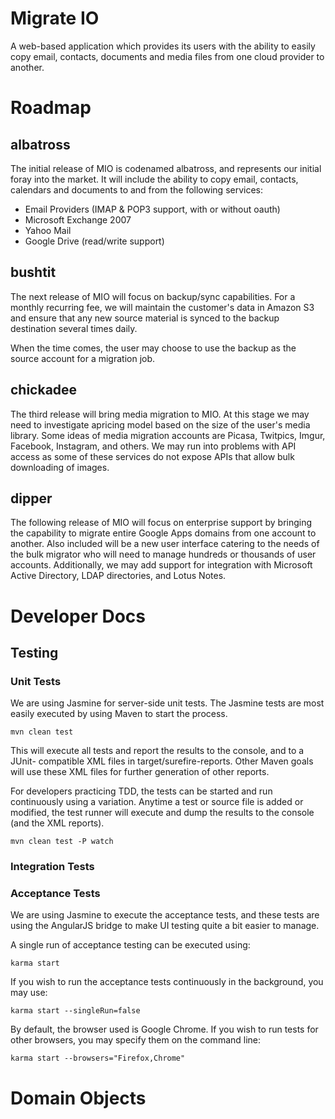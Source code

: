 # Migrate IO

A web-based application which provides its users with the ability to easily copy email,
contacts, documents and media files from one cloud provider to another.

# Roadmap

## albatross

The initial release of MIO is codenamed albatross, and represents our initial foray into
the market. It will include the ability to copy email, contacts, calendars and documents
to and from the following services:

* Email Providers (IMAP & POP3 support, with or without oauth)
* Microsoft Exchange 2007
* Yahoo Mail
* Google Drive (read/write support)

## bushtit

The next release of MIO will focus on backup/sync capabilities. For a monthly recurring
fee, we will maintain the customer's data in Amazon S3 and ensure that any new source
material is synced to the backup destination several times daily.

When the time comes, the user may choose to use the backup as the source account for a
migration job.

## chickadee

The third release will bring media migration to MIO. At this stage we may need to
investigate apricing model based on the size of the user's media library. Some ideas of
media migration accounts are Picasa, Twitpics, Imgur, Facebook, Instagram, and others. We
may run into problems with API access as some of these services do not expose APIs that
allow bulk downloading of images.

## dipper

The following release of MIO will focus on enterprise support by bringing the capability
to migrate entire Google Apps domains from one account to another. Also included will be
a new user interface catering to the needs of the bulk migrator who will need to manage
hundreds or thousands of user accounts. Additionally, we may add support for integration
with Microsoft Active Directory, LDAP directories, and Lotus Notes.

# Developer Docs

## Testing

### Unit Tests

We are using Jasmine for server-side unit tests. The Jasmine tests are most easily
executed by using Maven to start the process.

    mvn clean test

This will execute all tests and report the results to the console, and to a JUnit-
compatible XML files in target/surefire-reports. Other Maven goals will use these XML
files for further generation of other reports.

For developers practicing TDD, the tests can be started and run continuously using a
variation. Anytime a test or source file is added or modified, the test runner will
execute and dump the results to the console (and the XML reports).

    mvn clean test -P watch

### Integration Tests

### Acceptance Tests

We are using Jasmine to execute the acceptance tests, and these tests are using the
AngularJS bridge to make UI testing quite a bit easier to manage.

A single run of acceptance testing can be executed using:

    karma start

If you wish to run the acceptance tests continuously in the background, you may use:

    karma start --singleRun=false

By default, the browser used is Google Chrome. If you wish to run tests for other
browsers, you may specify them on the command line:

    karma start --browsers="Firefox,Chrome"


# Domain Objects

##
